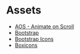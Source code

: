 

# Assets
* [AOS - Animate on Scroll](https://michalsnik.github.io/aos/)
* [Bootstrap](https://getbootstrap.com/)
* [Bootstrap Icons](https://icons.getbootstrap.com/)
* [Boxicons](https://boxicons.com/)